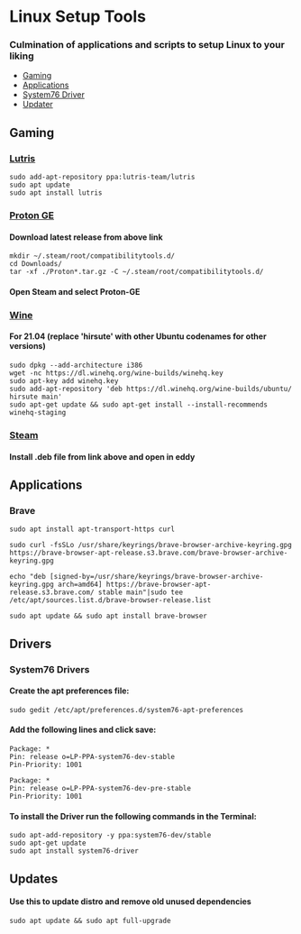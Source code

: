 # Linux Setup Tools
### Culmination of applications and scripts to setup Linux to your liking

- [Gaming](https://github.com/mrhaydendp/Linux-Setup-Tools/new/main#gaming)
- [Applications](https://github.com/mrhaydendp/Linux-Setup-Tools/new/main#applications)
- [System76 Driver](https://github.com/mrhaydendp/Linux-Setup-Tools/new/main#drivers)
- [Updater](https://github.com/mrhaydendp/Linux-Setup-Tools/new/main#updates)

## Gaming
### [Lutris](https://lutris.net/downloads/)
```
sudo add-apt-repository ppa:lutris-team/lutris
sudo apt update
sudo apt install lutris
```
### [Proton GE](https://github.com/GloriousEggroll/proton-ge-custom/releases)
#### Download latest release from above link
```
mkdir ~/.steam/root/compatibilitytools.d/
cd Downloads/
tar -xf ./Proton*.tar.gz -C ~/.steam/root/compatibilitytools.d/
```
#### Open Steam and select Proton-GE

### [Wine](https://github.com/lutris/docs/blob/master/WineDependencies.md)
#### For 21.04 (replace 'hirsute' with other Ubuntu codenames for other versions)
```
sudo dpkg --add-architecture i386
wget -nc https://dl.winehq.org/wine-builds/winehq.key
sudo apt-key add winehq.key
sudo add-apt-repository 'deb https://dl.winehq.org/wine-builds/ubuntu/ hirsute main'
sudo apt-get update && sudo apt-get install --install-recommends winehq-staging
```

### [Steam](https://cdn.akamai.steamstatic.com/client/installer/steam.deb)
#### Install .deb file from link above and open in eddy

## Applications
### Brave
```
sudo apt install apt-transport-https curl

sudo curl -fsSLo /usr/share/keyrings/brave-browser-archive-keyring.gpg https://brave-browser-apt-release.s3.brave.com/brave-browser-archive-keyring.gpg

echo "deb [signed-by=/usr/share/keyrings/brave-browser-archive-keyring.gpg arch=amd64] https://brave-browser-apt-release.s3.brave.com/ stable main"|sudo tee /etc/apt/sources.list.d/brave-browser-release.list

sudo apt update && sudo apt install brave-browser
```

## Drivers
### System76 Drivers
#### Create the apt preferences file:
```
sudo gedit /etc/apt/preferences.d/system76-apt-preferences
```

#### Add the following lines and click save:
```
Package: *
Pin: release o=LP-PPA-system76-dev-stable
Pin-Priority: 1001

Package: *
Pin: release o=LP-PPA-system76-dev-pre-stable
Pin-Priority: 1001
```

#### To install the Driver run the following commands in the Terminal:
```
sudo apt-add-repository -y ppa:system76-dev/stable
sudo apt-get update
sudo apt install system76-driver
```

## Updates
#### Use this to update distro and remove old unused dependencies
```
sudo apt update && sudo apt full-upgrade
```
